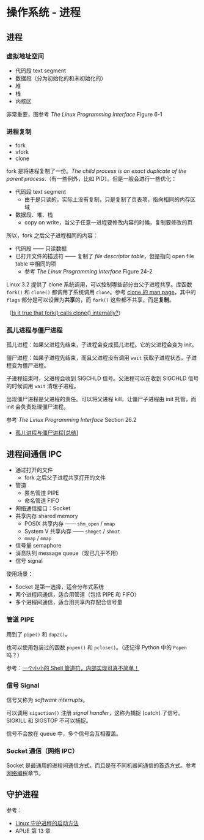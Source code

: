 # 操作系统 - 进程

## 进程

### 虚拟地址空间

+ 代码段 text segment
+ 数据段（分为初始化的和未初始化的）
+ 堆
+ 栈
+ 内核区

非常重要，图参考 _The Linux Programming Interface_ Figure 6-1

### 进程复制

+ fork
+ vfork
+ clone

fork 是将进程复制了一份。_The child process is an exact duplicate of the parent process_.（有一些例外，比如 PID）。但是一般会进行一些优化：

+ 代码段 text segment
  + 由于是只读的，实际上没有复制，只是复制了页表项，指向相同的内存区域
+ 数据段、堆、栈
  + copy on write，当父子任意一进程要修改内容的时候，复制要修改的页

所以，fork 之后父子进程相同的内容：

+ 代码段 —— 只读数据
+ 已打开文件的描述符 —— 复制了 _file descriptor table_，但是指向 open file table 中相同的项
  + 参考 _The Linux Programming Interface_ Figure 24-2

Linux 3.2 提供了 clone 系统调用，可以控制哪些部分由父子进程共享。库函数 `fork()` 和 `clone()` 都调用了系统调用 `clone`。参考 [clone 的 man page](http://man7.org/linux/man-pages/man2/clone.2.html)，其中的 `flags` 部分是可以设置为**共享**的，而 `fork()` 这些都不共享，而是**复制**。

（[Is it true that fork() calls clone() internally?](https://stackoverflow.com/questions/18904292/is-it-true-that-fork-calls-clone-internally)）

### 孤儿进程与僵尸进程

孤儿进程：如果父进程先结束，子进程会变成孤儿进程。它的父进程会变为 init。

僵尸进程：如果子进程先结束，而且父进程没有调用 `wait` 获取子进程状态，子进程变为僵尸进程。

子进程结束时，父进程会收到 SIGCHLD 信号。父进程可以在收到 SIGCHLD 信号的时候调用 `wait` 清理子进程。

出现僵尸进程是父进程的责任。可以将父进程 kill，让僵尸子进程由 init 托管，而 init 会负责处理僵尸进程。

参考 _The Linux Programming Interface_ Section 26.2

+ [孤儿进程与僵尸进程[总结]](https://www.cnblogs.com/Anker/p/3271773.html)

## 进程间通信 IPC

+ 通过打开的文件
  + fork 之后父子进程共享打开的文件
+ 管道
  + 匿名管道 PIPE
  + 命名管道 FIFO
+ 网络通信接口：Socket
+ 共享内存 shared memory
  + POSIX 共享内存 —— `shm_open` / `mmap`
  + System V 共享内存 —— `shmget` / `shmat`
  + `mmap` / `mmap`
+ 信号量 semaphore
+ 消息队列 message queue（现已几乎不用）
+ 信号 signal

使用场景：

+ Socket 是第一选择，适合分布式系统
+ 两个进程间通信，适合用管道（包括 PIPE 和 FIFO）
+ 多个进程间通信，适合用共享内存配合信号量

### 管道 PIPE

用到了 `pipe()` 和 `dup2()`。

也可以使用包装过的函数 `popen()` 和 `pclose()`。（还记得 Python 中的 `Popen` 吗？）

参考：[一个小小的 Shell 管道符，内部实现可真不简单！](https://juejin.im/post/5bc98b36f265da0af93b34c6)

### 信号 Signal

信号又称为 _software interrupts_。

可以调用 `sigaction()` 注册 _signal handler_，这称为捕捉 (catch) 了信号。SIGKILL 和 SIGSTOP 不可以捕捉。

信号不会放在 queue 中，多个信号会互相覆盖。

### Socket 通信（网络 IPC）

Socket 是最通用的进程间通信方式，而且是在不同机器间通信的首选方式。参考[网络编程](../chapter-network/socket.md)章节。

## 守护进程

参考：

+ [Linux 守护进程的启动方法](http://www.ruanyifeng.com/blog/2016/02/linux-daemon.html)
+ APUE 第 13 章

